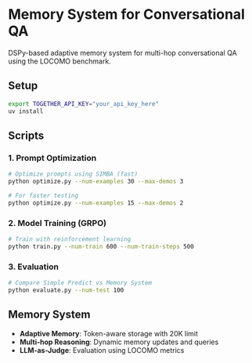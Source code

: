 # Memory System for Conversational QA

DSPy-based adaptive memory system for multi-hop conversational QA using the LOCOMO benchmark.

## Setup

```bash
export TOGETHER_API_KEY="your_api_key_here"
uv install
```

## Scripts

### 1. Prompt Optimization
```bash
# Optimize prompts using SIMBA (fast)
python optimize.py --num-examples 30 --max-demos 3

# For faster testing
python optimize.py --num-examples 15 --max-demos 2
```

### 2. Model Training (GRPO)
```bash
# Train with reinforcement learning
python train.py --num-train 600 --num-train-steps 500
```

### 3. Evaluation
```bash
# Compare Simple Predict vs Memory System
python evaluate.py --num-test 100
```

## Memory System

- **Adaptive Memory**: Token-aware storage with 20K limit
- **Multi-hop Reasoning**: Dynamic memory updates and queries  
- **LLM-as-Judge**: Evaluation using LOCOMO metrics